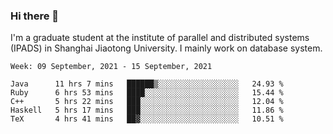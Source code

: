 ### Hi there 👋

I'm a graduate student at the institute of parallel and distributed systems (IPADS) in Shanghai Jiaotong University. I mainly work on database system.

<!--START_SECTION:waka-->
```text
Week: 09 September, 2021 - 15 September, 2021

Java      11 hrs 7 mins   ██████▒░░░░░░░░░░░░░░░░░░   24.93 % 
Ruby      6 hrs 53 mins   ████░░░░░░░░░░░░░░░░░░░░░   15.44 % 
C++       5 hrs 22 mins   ███░░░░░░░░░░░░░░░░░░░░░░   12.04 % 
Haskell   5 hrs 17 mins   ███░░░░░░░░░░░░░░░░░░░░░░   11.86 % 
TeX       4 hrs 41 mins   ██▓░░░░░░░░░░░░░░░░░░░░░░   10.51 % 
```
<!--END_SECTION:waka-->

<!--
**yqmmm/yqmmm** is a ✨ _special_ ✨ repository because its `README.md` (this file) appears on your GitHub profile.

Here are some ideas to get you started:

- 🔭 I’m currently working on ...
- 🌱 I’m currently learning ...
- 👯 I’m looking to collaborate on ...
- 🤔 I’m looking for help with ...
- 💬 Ask me about ...
- 📫 How to reach me: ...
- 😄 Pronouns: ...
- ⚡ Fun fact: ...
-->
